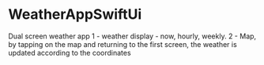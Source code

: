 # WeatherAppSwiftUi

Dual screen weather app
1 - weather display - now, hourly, weekly.
2 - Map, by tapping on the map and returning to the first screen, the weather is updated according to the coordinates
